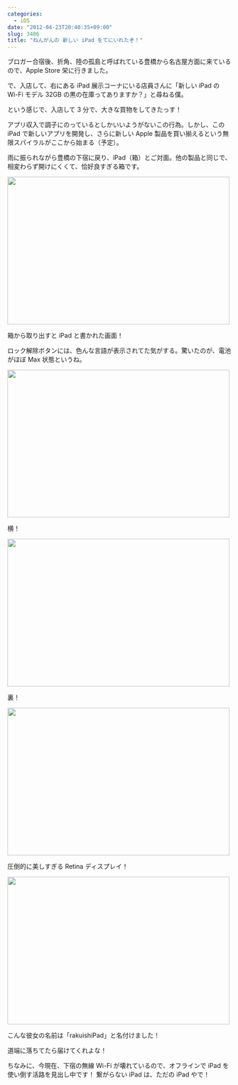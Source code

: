 ```yaml
---
categories:
  - iOS
date: "2012-04-23T20:40:35+09:00"
slug: 3486
title: "ねんがんの 新しい iPad をてにいれたぞ！"
---
```


ブロガー合宿後、折角、陸の孤島と呼ばれている豊橋から名古屋方面に来ているので、Apple Store 栄に行きました。

で、入店して、右にある iPad 展示コーナにいる店員さんに「新しい iPad の Wi-Fi モデル 32GB の黒の在庫ってありますか？」と尋ねる僕。

という感じで、入店して 3 分で、大きな買物をしてきたっす！

アプリ収入で調子にのっているとしかいいようがないこの行為。しかし、この iPad で新しいアプリを開発し、さらに新しい Apple 製品を買い揃えるという無限スパイラルがここから始まる（予定）。

雨に振られながら豊橋の下宿に戻り、iPad（箱）とご対面。他の製品と同じで、相変わらず開けにくくて、恰好良すぎる箱です。

<img alt="" src="/images/2012/04/3486_1.jpg" width="500" height="332">

箱から取り出すと iPad と書かれた画面！

ロック解除ボタンには、色んな言語が表示されてた気がする。驚いたのが、電池がほぼ Max 状態というね。

<img alt="" src="/images/2012/04/3486_2.jpg" width="500" height="332">

横！

<img alt="" src="/images/2012/04/3486_3.jpg" width="500" height="332">

裏！

<img alt="" src="/images/2012/04/3486_4.jpg" width="500" height="332">

圧倒的に美しすぎる Retina ディスプレイ！

<img alt="" src="/images/2012/04/3486_5.jpg" width="500" height="332">

こんな彼女の名前は「rakuishiPad」と名付けました！

道端に落ちてたら届けてくれよな！

ちなみに、今現在、下宿の無線 Wi-Fi が壊れているので、オフラインで iPad を使い倒す活路を見出し中です！ 繋がらない iPad は、ただの iPad やで！
